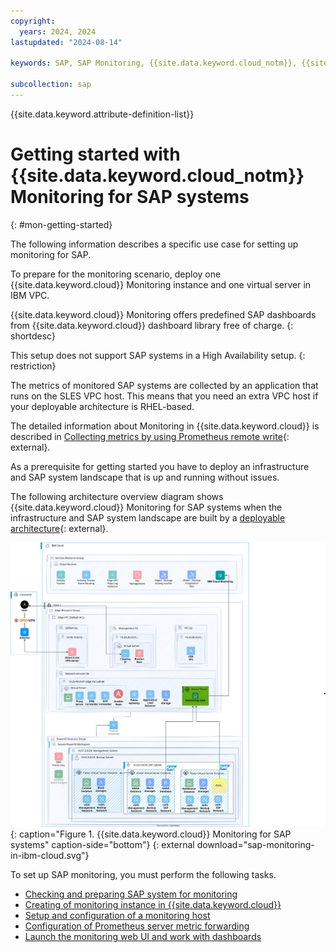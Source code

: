 ```yaml
---
copyright:
  years: 2024, 2024
lastupdated: "2024-08-14"

keywords: SAP, SAP Monitoring, {{site.data.keyword.cloud_notm}}, {{site.data.keyword.ibm_cloud_sap}}, SAP Workloads, SAP HANA

subcollection: sap
---
```


{{site.data.keyword.attribute-definition-list}}

# Getting started with {{site.data.keyword.cloud_notm}} Monitoring for SAP systems
{: #mon-getting-started}

The following information describes a specific use case for setting up monitoring for SAP.

To prepare for the monitoring scenario, deploy one {{site.data.keyword.cloud}} Monitoring instance and one virtual server in IBM VPC.

{{site.data.keyword.cloud}} Monitoring offers predefined SAP dashboards from {{site.data.keyword.cloud}} dashboard library free of charge.
{: shortdesc}

This setup does not support SAP systems in a High Availability setup.
{: restriction}

The metrics of monitored SAP systems are collected by an application that runs on the SLES VPC host. This means that you need an extra VPC host if your deployable architecture is RHEL-based.

The detailed information about Monitoring in {{site.data.keyword.cloud}} is described in [Collecting metrics by using Prometheus remote write](/docs/monitoring?topic=monitoring-about-monitor){: external}.

As a prerequisite for getting started you have to deploy an infrastructure and SAP system landscape that is up and running without issues.

The following architecture overview diagram shows {{site.data.keyword.cloud}} Monitoring for SAP systems when the infrastructure and SAP system landscape are built by a [deployable architecture](https://cloud.ibm.com/docs/sap-powervs?topic=sap-powervs-sap-s4hana-bw4hana){: external}.

![Figure 1. {{site.data.keyword.cloud}} Monitoring for SAP systems](images/sap-monitoring-in-ibm-cloud.svg "{{site.data.keyword.cloud}} Monitoring for SAP systems")
{: caption="Figure 1. {{site.data.keyword.cloud}} Monitoring for SAP systems" caption-side="bottom"}
{: external download="sap-monitoring-in-ibm-cloud.svg"}

To set up SAP monitoring, you must perform the following tasks.

- [Checking and preparing SAP system for monitoring](/docs/sap?topic=sap-mon-preparing-system)
- [Creating of monitoring instance in {{site.data.keyword.cloud}}](/docs/sap?topic=sap-mon-create-instance)
- [Setup and configuration of a monitoring host](/docs/sap?topic=sap-mon-exporter-setup-config)
- [Configuration of Prometheus server metric forwarding](/docs/sap?topic=sap-mon-metric-forwarding)
- [Launch the monitoring web UI and work with dashboards](/docs/sap?topic=sap-mon-launch-web-ui-dashboards)
